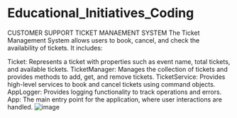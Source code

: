 # Educational_Initiatives_Coding

CUSTOMER SUPPORT TICKET MANAEMENT SYSTEM
The Ticket Management System allows users to book, cancel, and check the availability of tickets. It includes:

Ticket: Represents a ticket with properties such as event name, total tickets, and available tickets.
TicketManager: Manages the collection of tickets and provides methods to add, get, and remove tickets.
TicketService: Provides high-level services to book and cancel tickets using command objects.
AppLogger: Provides logging functionality to track operations and errors.
App: The main entry point for the application, where user interactions are handled.
![image](https://github.com/user-attachments/assets/8ad28e95-c1a7-452c-af2e-c7bfa53565ac)
